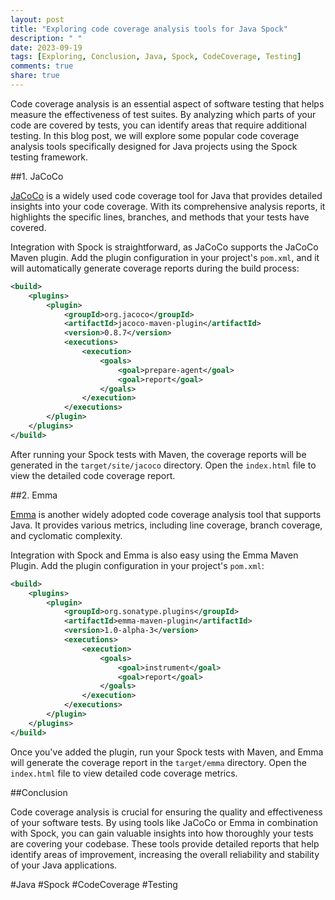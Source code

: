 ```yaml
---
layout: post
title: "Exploring code coverage analysis tools for Java Spock"
description: " "
date: 2023-09-19
tags: [Exploring, Conclusion, Java, Spock, CodeCoverage, Testing]
comments: true
share: true
---
```


Code coverage analysis is an essential aspect of software testing that helps measure the effectiveness of test suites. By analyzing which parts of your code are covered by tests, you can identify areas that require additional testing. In this blog post, we will explore some popular code coverage analysis tools specifically designed for Java projects using the Spock testing framework.

##1. JaCoCo

[JaCoCo](https://www.eclemma.org/jacoco/) is a widely used code coverage tool for Java that provides detailed insights into your code coverage. With its comprehensive analysis reports, it highlights the specific lines, branches, and methods that your tests have covered.

Integration with Spock is straightforward, as JaCoCo supports the JaCoCo Maven plugin. Add the plugin configuration in your project's `pom.xml`, and it will automatically generate coverage reports during the build process:

```xml
<build>
    <plugins>
        <plugin>
            <groupId>org.jacoco</groupId>
            <artifactId>jacoco-maven-plugin</artifactId>
            <version>0.8.7</version>
            <executions>
                <execution>
                    <goals>
                        <goal>prepare-agent</goal>
                        <goal>report</goal>
                    </goals>
                </execution>
            </executions>
        </plugin>
    </plugins>
</build>
```

After running your Spock tests with Maven, the coverage reports will be generated in the `target/site/jacoco` directory. Open the `index.html` file to view the detailed code coverage report.

##2. Emma

[Emma](https://emma.eclemma.org/) is another widely adopted code coverage analysis tool that supports Java. It provides various metrics, including line coverage, branch coverage, and cyclomatic complexity.

Integration with Spock and Emma is also easy using the Emma Maven Plugin. Add the plugin configuration in your project's `pom.xml`:

```xml
<build>
    <plugins>
        <plugin>
            <groupId>org.sonatype.plugins</groupId>
            <artifactId>emma-maven-plugin</artifactId>
            <version>1.0-alpha-3</version>
            <executions>
                <execution>
                    <goals>
                        <goal>instrument</goal>
                        <goal>report</goal>
                    </goals>
                </execution>
            </executions>
        </plugin>
    </plugins>
</build>
```

Once you've added the plugin, run your Spock tests with Maven, and Emma will generate the coverage report in the `target/emma` directory. Open the `index.html` file to view detailed code coverage metrics.

##Conclusion

Code coverage analysis is crucial for ensuring the quality and effectiveness of your software tests. By using tools like JaCoCo or Emma in combination with Spock, you can gain valuable insights into how thoroughly your tests are covering your codebase. These tools provide detailed reports that help identify areas of improvement, increasing the overall reliability and stability of your Java applications.

#Java #Spock #CodeCoverage #Testing